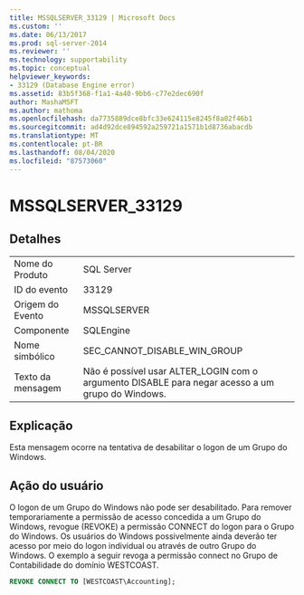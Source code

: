 ```yaml
---
title: MSSQLSERVER_33129 | Microsoft Docs
ms.custom: ''
ms.date: 06/13/2017
ms.prod: sql-server-2014
ms.reviewer: ''
ms.technology: supportability
ms.topic: conceptual
helpviewer_keywords:
- 33129 (Database Engine error)
ms.assetid: 83b5f368-f1a1-4a40-9bb6-c77e2dec690f
author: MashaMSFT
ms.author: mathoma
ms.openlocfilehash: da7735889dce8bfc33e624115e8245f8a02f46b1
ms.sourcegitcommit: ad4d92dce894592a259721a1571b1d8736abacdb
ms.translationtype: MT
ms.contentlocale: pt-BR
ms.lasthandoff: 08/04/2020
ms.locfileid: "87573060"
---
```

# <a name="mssqlserver_33129"></a>MSSQLSERVER_33129
    
## <a name="details"></a>Detalhes  
  
|||  
|-|-|  
|Nome do Produto|SQL Server|  
|ID do evento|33129|  
|Origem do Evento|MSSQLSERVER|  
|Componente|SQLEngine|  
|Nome simbólico|SEC_CANNOT_DISABLE_WIN_GROUP|  
|Texto da mensagem|Não é possível usar ALTER_LOGIN com o argumento DISABLE para negar acesso a um grupo do Windows.|  
  
## <a name="explanation"></a>Explicação  
 Esta mensagem ocorre na tentativa de desabilitar o logon de um Grupo do Windows.  
  
## <a name="user-action"></a>Ação do usuário  
 O logon de um Grupo do Windows não pode ser desabilitado. Para remover temporariamente a permissão de acesso concedida a um Grupo do Windows, revogue (REVOKE) a permissão CONNECT do logon para o Grupo do Windows. Os usuários do Windows possivelmente ainda deverão ter acesso por meio do logon individual ou através de outro Grupo do Windows. O exemplo a seguir revoga a permissão connect no Grupo de Contabilidade do domínio WESTCOAST.  
  
```sql  
REVOKE CONNECT TO [WESTCOAST\Accounting];  
```  
  
  
